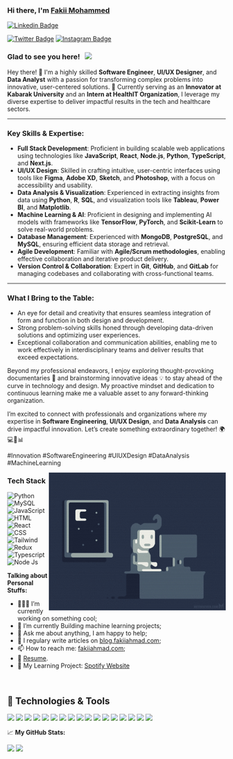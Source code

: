 ### Hi there, I'm <a href="https://my-portfolio-two-sigma-37.vercel.app/" target="_blank">Fakii Mohammed</a>


[![Linkedin Badge](https://img.shields.io/badge/-LinkedIn-0e76a8?style=flat-square&logo=Linkedin&logoColor=white)](https://www.linkedin.com/in/fakii-ahmad-a96a84213/)
<!-- [![Website Badge](https://img.shields.io/badge/Website-3b5998?style=flat-square&logo=google-chrome&logoColor=white)](https://my-portfolio-two-sigma-37.vercel.app/) -->
[![Twitter Badge](https://img.shields.io/badge/-X-00acee?style=flat-square&logo=X&logoColor=white)](https://x.com/fakii_ahmad)
[![Instagram Badge](https://img.shields.io/badge/-Instagram-e4405f?style=flat-square&logo=Instagram&logoColor=white)](https://www.instagram.com/amirul_fakii/)


### Glad to see you here! &nbsp; ![](https://visitor-badge.glitch.me/badge?page_id=mendsalbert.mendsalbert)

Hey there! 👋 I'm a highly skilled **Software Engineer**, **UI/UX Designer**, and **Data Analyst** with a passion for transforming complex problems into innovative, user-centered solutions. 🚀 Currently serving as an **Innovator at Kabarak University** and an **Intern at HealthIT Organization**, I leverage my diverse expertise to deliver impactful results in the tech and healthcare sectors.

---

### **Key Skills & Expertise**:
- **Full Stack Development**: Proficient in building scalable web applications using technologies like **JavaScript**, **React**, **Node.js**, **Python**, **TypeScript**, and **Next.js**.
- **UI/UX Design**: Skilled in crafting intuitive, user-centric interfaces using tools like **Figma**, **Adobe XD**, **Sketch**, and **Photoshop**, with a focus on accessibility and usability.
- **Data Analysis & Visualization**: Experienced in extracting insights from data using **Python**, **R**, **SQL**, and visualization tools like **Tableau**, **Power BI**, and **Matplotlib**.
- **Machine Learning & AI**: Proficient in designing and implementing AI models with frameworks like **TensorFlow**, **PyTorch**, and **Scikit-Learn** to solve real-world problems.
- **Database Management**: Experienced with **MongoDB**, **PostgreSQL**, and **MySQL**, ensuring efficient data storage and retrieval.
- **Agile Development**: Familiar with **Agile/Scrum methodologies**, enabling effective collaboration and iterative product delivery.
- **Version Control & Collaboration**: Expert in **Git**, **GitHub**, and **GitLab** for managing codebases and collaborating with cross-functional teams.

---

### **What I Bring to the Table**:
- An eye for detail and creativity that ensures seamless integration of form and function in both design and development.
- Strong problem-solving skills honed through developing data-driven solutions and optimizing user experiences.
- Exceptional collaboration and communication abilities, enabling me to work effectively in interdisciplinary teams and deliver results that exceed expectations.

Beyond my professional endeavors, I enjoy exploring thought-provoking documentaries 🎥 and brainstorming innovative ideas 💡 to stay ahead of the curve in technology and design. My proactive mindset and dedication to continuous learning make me a valuable asset to any forward-thinking organization.

I’m excited to connect with professionals and organizations where my expertise in **Software Engineering**, **UI/UX Design**, and **Data Analysis** can drive impactful innovation. Let’s create something extraordinary together! 🌍💻🎨📊

#Innovation #SoftwareEngineering #UIUXDesign #DataAnalysis #MachineLearning

<img align="right" alt="GIF" src="https://github.com/Faqih001/Faqih001/blob/main/coding.gif?raw=true" width="408" height="318" />

  
### Tech Stack
![Python](https://img.shields.io/badge/python-3670A0?style=for-the-badge&logo=python&logoColor=ffdd54)
![MySQL](https://img.shields.io/badge/mysql-%2300f.svg?style=for-the-badge&logo=mysql&logoColor=white)
![JavaScript](https://img.shields.io/badge/-javascript-F7DF1E?&style=for-the-badge&logo=javascript&logoColor=black)
![HTML](https://img.shields.io/badge/HTML5-E34F26?style=for-the-badge&logo=html5&logoColor=white) 
![React](https://img.shields.io/badge/-ReactJS-grey?&style=for-the-badge&logo=react&logoColor=61DAFB)
![CSS](https://img.shields.io/badge/-css3-1572B6?&style=for-the-badge&logo=css3&logoColor=white)
![Tailwind](https://img.shields.io/badge/Tailwind-38B2AC?style=for-the-badge&logo=tailwind-css&logoColor=white)
![Redux](https://img.shields.io/badge/Redux-593D88?style=for-the-badge&logo=redux&logoColor=white)
![Typescript](https://img.shields.io/badge/TypeScript-007ACC?style=for-the-badge&logo=typescript&logoColor=white)
![Node Js](https://img.shields.io/badge/Node.js-43853D?style=for-the-badge&logo=node.js&logoColor=white)


**Talking about Personal Stuffs:**

- 👨🏻‍💻 I’m currently working on something cool;
- 🚀 I’m currently Building machine learning projects;
- 💬 Ask me about anything, I am happy to help;
- 📝 I regulary write articles on [blog.fakiiahmad.com](https://dev.to/fakii254);
- 📫 How to reach me: [fakiiahmad.com](https://my-portfolio-two-sigma-37.vercel.app/);
- 📝 [Resume](https://my-portfolio-two-sigma-37.vercel.app/).
- 🎵 My Learning Project: [Spotify Website](https://my-spotify-848r.onrender.com/)

</br>

## 🔧 Technologies & Tools
![](https://img.shields.io/badge/OS-Windows-informational?style=flat&logo=windows&logoColor=white&color=2bbc8a)
![](https://img.shields.io/badge/Editor-Visual_Code-informational?style=flat&logo=visualstudiocode&logoColor=white&color=2bbc8a)
![](https://img.shields.io/badge/Editor-Visual-Code-informational?style=flat&logo=visualstudiocode-idea&logoColor=white&color=2bbc8a)
![](https://img.shields.io/badge/Code-JavaScript-informational?style=flat&logo=javascript&logoColor=white&color=2bbc8a)
![](https://img.shields.io/badge/Code-NodeJs-informational?style=flat&logo=nodedotjs&logoColor=white&color=2bbc8a)
![](https://img.shields.io/badge/Code-ExpreesJs-informational?style=flat&logo=express&logoColor=white&color=2bbc8a)
![](https://img.shields.io/badge/Code-ReactJs-informational?style=flat&logo=react&logoColor=white&color=2bbc8a)
![](https://img.shields.io/badge/Code-Python-informational?style=flat&logo=python&logoColor=white&color=2bbc8a)
![](https://img.shields.io/badge/Code-Nextjs-informational?style=flat&logo=nextdotjs&logoColor=white&color=2bbc8a)
![](https://img.shields.io/badge/Code-C++-informational?style=flat&logo=cplusplus&logoColor=white&color=2bbc8a)
![](https://img.shields.io/badge/Shell-Bash-informational?style=flat&logo=gnu-bash&logoColor=white&color=2bbc8a)
![](https://img.shields.io/badge/Tools-Mongodb-informational?style=flat&logo=mongodb&logoColor=white&color=2bbc8a)
![](https://img.shields.io/badge/Tools-Figma-informational?style=flat&logo=figma&logoColor=white&color=2bbc8a)
![](https://img.shields.io/badge/Tools-Docker-informational?style=flat&logo=docker&logoColor=white&color=2bbc8a)
![](https://img.shields.io/badge/Tools-Kubernetes-informational?style=flat&logo=kubernetes&logoColor=white&color=2bbc8a)
![](https://img.shields.io/badge/Tools-Red_Hat_OpenShift-informational?style=flat&logo=red-hat-open-shift&logoColor=white&color=2bbc8a)
![](https://img.shields.io/badge/Cloud-AWS-informational?style=flat&logo=amazonaws&logoColor=white&color=2bbc8a)

📈 **My GitHub Stats:**

<p>
  <img height="180em" src="https://github-readme-stats.vercel.app/api?username=Faqih001&show_icons=true&hide_border=true&&count_private=true&include_all_commits=true" />
  <img height="180em" src="https://github-readme-stats.vercel.app/api/top-langs/?username=Faqih001&layout=compact&hide_border=true&langs_count=8" />
</p>


